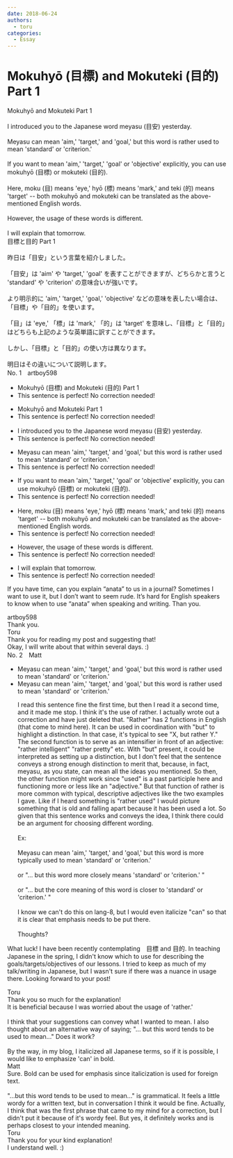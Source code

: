```yaml
---
date: 2018-06-24
authors:
  - toru
categories:
  - Essay
---
```


<h1 id="subject_show">Mokuhyō (目標) and Mokuteki (目的) Part 1</h1>
<div class="date" hidden>Jun 24, 2018 10:42</div>
<div id="post"><div id="body_show_ori">
Mokuhyō and Mokuteki Part 1<br/><br/>I introduced you to the Japanese word meyasu (目安) yesterday.<br/><br/>Meyasu can mean 'aim,' 'target,' and 'goal,' but this word is rather used to mean 'standard' or 'criterion.'<br/><br/>If you want to mean 'aim,' 'target,' 'goal' or 'objective' explicitly, you can use mokuhyō (目標) or mokuteki (目的).<br/><br/>Here, moku (目) means 'eye,' hyō (標) means 'mark,' and teki (的) means 'target' -- both mokuhyō and mokuteki can be translated as the above-mentioned English words.<br/><br/>However, the usage of these words is different.<br/><br/>I will explain that tomorrow.
</div></div>

<!-- more -->

<div id="post_ja"><div id="body_show_mo">
目標と目的 Part 1<br/><br/>昨日は「目安」という言葉を紹介しました。<br/><br/>「目安」は 'aim' や 'target,' 'goal' を表すことができますが、どちらかと言うと 'standard' や 'criterion' の意味合いが強いです。<br/><br/>より明示的に 'aim,' 'target,' 'goal,' 'objective' などの意味を表したい場合は、「目標」や「目的」を使います。<br/><br/>「目」は 'eye,' 「標」は 'mark,' 「的」は 'target' を意味し、「目標」と「目的」はどちらも上記のような英単語に訳すことができます。<br/><br/>しかし、「目標」と「目的」の使い方は異なります。<br/><br/>明日はその違いについて説明します。
</div></div>
<div id="block"><div class="first_name"> No. 1　<span class="just_name">artboy598</span></div><div id="block2">
<ul class="correction_field">
<li class="incorrect">Mokuhyō (目標) and Mokuteki (目的) Part 1</li>
<li class="corrected perfect">This sentence is perfect! No correction needed!</li>
</ul>
<ul class="correction_field">
<li class="incorrect">Mokuhyō and Mokuteki Part 1</li>
<li class="corrected perfect">This sentence is perfect! No correction needed!</li>
</ul>
<ul class="correction_field">
<li class="incorrect">I introduced you to the Japanese word meyasu (目安) yesterday.</li>
<li class="corrected perfect">This sentence is perfect! No correction needed!</li>
</ul>
<ul class="correction_field">
<li class="incorrect">Meyasu can mean 'aim,' 'target,' and 'goal,' but this word is rather used to mean 'standard' or 'criterion.'</li>
<li class="corrected perfect">This sentence is perfect! No correction needed!</li>
</ul>
<ul class="correction_field">
<li class="incorrect">If you want to mean 'aim,' 'target,' 'goal' or 'objective' explicitly, you can use mokuhyō (目標) or mokuteki (目的).</li>
<li class="corrected perfect">This sentence is perfect! No correction needed!</li>
</ul>
<ul class="correction_field">
<li class="incorrect">Here, moku (目) means 'eye,' hyō (標) means 'mark,' and teki (的) means 'target' -- both mokuhyō and mokuteki can be translated as the above-mentioned English words.</li>
<li class="corrected perfect">This sentence is perfect! No correction needed!</li>
</ul>
<ul class="correction_field">
<li class="incorrect">However, the usage of these words is different.</li>
<li class="corrected perfect">This sentence is perfect! No correction needed!</li>
</ul>
<ul class="correction_field">
<li class="incorrect">I will explain that tomorrow.</li>
<li class="corrected perfect">This sentence is perfect! No correction needed!</li>
</ul>
<p class="comment_small">
 If you have time, can you explain “anata” to us in a journal?  Sometimes I want to use it, but I don’t want to seem rude.  It’s hard for English speakers to know when to use “anata” when speaking and writing. Than you.
</p>

</div><div class="name"><span class="just_name">artboy598</span><br>
Thank you.<br/>
</div>
<div class="name"><span class="just_name">Toru</span><br>
Thank you for reading my post and suggesting that!<br/>Okay, I will write about that within several days. :)
</div>
</div>
<div id="block"><div class="first_name"> No. 2　<span class="just_name">Matt</span></div><div id="block2">
<ul class="correction_field">
<li class="incorrect">Meyasu can mean 'aim,' 'target,' and 'goal,' but this word is rather used to mean 'standard' or 'criterion.'</li>
<li class="corrected correct">
Meyasu can mean 'aim,' 'target,' and 'goal,' but this word is rather used to mean 'standard' or 'criterion.'
<p class="correction_comment">I read this sentence fine the first time, but then I read it a second time, and it made me stop. I think it's the use of rather. I actually wrote out a correction and have just deleted that. "Rather" has 2 functions in English (that come to mind here). It can be used in coordination with "but" to highlight a distinction. In that case, it's typical to see "X, but rather Y." The second function is to serve as an intensifier in front of an adjective: "rather intelligent" "rather pretty" etc. With "but" present, it could be interpreted as setting up a distinction, but I don't feel that the sentence conveys a strong enough distinction to merit that, because, in fact, meyasu, as you state, can mean all the ideas you mentioned. So then, the other function might work since "used" is a past participle here and functioning more or less like an "adjective." But that function of rather is more common with typical, descriptive adjectives like the two examples I gave. Like if I heard something is "rather used" I would picture something that is old and falling apart because it has been used a lot. So given that this sentence works and conveys the idea, I think there could be an argument for choosing different wording.<br/><br/>Ex:<br/><br/>Meyasu can mean 'aim,' 'target,' and 'goal,' but this word is more typically used to mean 'standard' or 'criterion.'<br/><br/>or "... but this word more closely means 'standard' or 'criterion.' " <br/><br/>or "... but the core meaning of this word is closer to 'standard' or 'criterion.' " <br/><br/>I know we can't do this on lang-8, but I would even italicize "can" so that it is clear that emphasis needs to be put there.<br/><br/>Thoughts?</p>
</li>
</ul>
<p class="comment_small">
 What luck! I have been recently contemplating　目標 and 目的. In teaching Japanese in the spring, I didn't know which to use for describing the goals/targets/objectives of our lessons. I tried to keep as much of my talk/writing in Japanese, but I wasn't sure if there was a nuance in usage there. Looking forward to your post!
</p>

</div><div class="name"><span class="just_name">Toru</span><br>
Thank you so much for the explanation!<br/>It is beneficial because I was worried about the usage of 'rather.'<br/><br/>I think that your suggestions can convey what I wanted to mean. I also thought about an alternative way of saying; "... but this word tends to be used to mean..." Does it work?<br/><br/>By the way, in my blog, I italicized all Japanese terms, so if it is possible, I would like to emphasize 'can' in bold.
</div>
<div class="name"><span class="just_name">Matt</span><br>
Sure. Bold can be used for emphasis since italicization is used for foreign text. <br/><br/>"...but this word tends to be used to mean..." is grammatical. It feels a little wordy for a written text, but in conversation I think it would be fine. Actually, I think that was the first phrase that came to my mind for a correction, but I didn't put it because of it's wordy feel. But yes, it definitely works and is perhaps closest to your intended meaning.
</div>
<div class="name"><span class="just_name">Toru</span><br>
Thank you for your kind explanation!<br/>I understand well. :)
</div>
</div>

